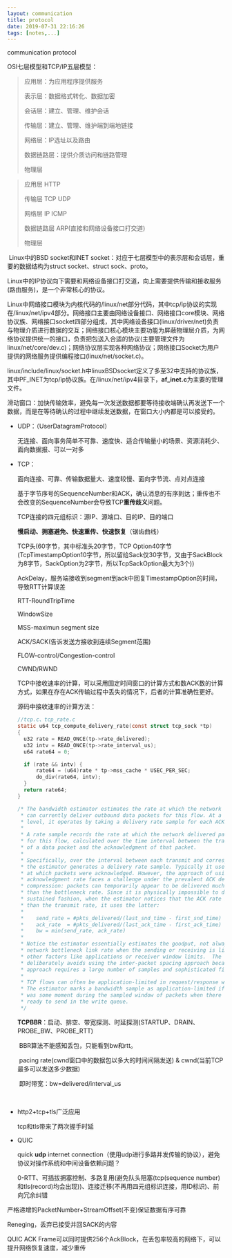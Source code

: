 ```yaml
---
layout: communication
title: protocol
date: 2019-07-31 22:16:26
tags: [notes,...]
---
```


communication protocol

<!--more-->

OSI七层模型和TCP/IP五层模型：

>应用层：为应用程序提供服务
>
>表示层：数据格式转化、数据加密
>
>会话层：建立、管理、维护会话
>
>传输层：建立、管理、维护端到端地链接
>
>网络层：IP选址以及路由
>
>数据链路层：提供介质访问和链路管理
>
>物理层

>应用层 HTTP
>
>传输层 TCP UDP
>
>网络层 IP ICMP
>
>数据链路层 ARP(直接和网络设备接口打交道)
>
>物理层

​    Linux中的BSD socket和INET socket：对应于七层模型中的表示层和会话层，重要的数据结构为struct socket、struct sock、proto。

​    Linux中的IP协议向下需要和网络设备接口打交道，向上需要提供传输和接收服务(路由服务)，是一个非常核心的协议。

​    Linux中网络接口模块为内核代码的/linux/net部分代码，其中tcp/ip协议的实现在/linux/net/ipv4部分。网络接口主要由网络设备接口、网络接口core模块、网络协议族、网络接口socket四部分组成，其中网络设备接口(linux/driver/net)负责与物理介质进行数据的交互；网络接口核心模块主要功能为屏蔽物理层介质，为网络协议提供统一的接口，负责把包送入合适的协议(主要管理文件为linux/net/core/dev.c)；网络协议层实现各种网络协议；网络接口Socket为用户提供的网络服务提供编程接口(linux/net/socket.c)。

​    linux/include/linux/socket.h中linuxBSDsocket定义了多至32中支持的协议族，其中PF_INET为tcp/ip协议族。在/linux/net/ipv4目录下，**af_inet.c**为主要的管理文件。


​	滑动窗口：加快传输效率，避免每一次发送数据都要等待接收端确认再发送下一个数据，而是在等待确认的过程中继续发送数据，在窗口大小内都是可以接受的。

- UDP：（UserDatagramProtocol）

  无连接、面向事务简单不可靠、速度快、适合传输量小的场景、资源消耗少、面向数据报、可以一对多

- TCP：

  面向连接、可靠、传输数据量大、速度较慢、面向字节流、点对点连接

  基于字节序号的SequenceNumber和ACK，确认消息的有序到达；重传也不会改变的SequenceNumber会导致TCP**重传歧义**问题。

  TCP连接的四元组标识：源IP、源端口、目的IP、目的端口

  **慢启动、拥塞避免、快速重传、快速恢复**（锯齿曲线）

  TCP头(60字节，其中标准头20字节，TCP Option40字节(TcpTimestampOption10字节，所以留给Sack仅30字节，又由于SackBlock为8字节，SackOption为2字节，所以TcpSackOption最大为3个))

  AckDelay，服务端接收到segment到ack中回复TimestampOption的时间，导致RTT计算误差

  RTT-RoundTripTime

  WindowSize

  MSS-maximun segment size

  ACK/SACK(告诉发送方接收到连续Segment范围)

  FLOW-control/Congestion-control

  CWND/RWND

  TCP中接收速率的计算，可以采用固定时间窗口的计算方式和数ACK数的计算方式，如果在存在ACK传输过程中丢失的情况下，后者的计算准确性更好。

  源码中接收速率的计算方法：

  ```c
  //tcp.c、tcp_rate.c
  static u64 tcp_compute_delivery_rate(const struct tcp_sock *tp)
  {
  	u32 rate = READ_ONCE(tp->rate_delivered);
  	u32 intv = READ_ONCE(tp->rate_interval_us);
  	u64 rate64 = 0;
  
  	if (rate && intv) {
  		rate64 = (u64)rate * tp->mss_cache * USEC_PER_SEC;
  		do_div(rate64, intv);
  	}
  	return rate64;
  }
  
  /* The bandwidth estimator estimates the rate at which the network
   * can currently deliver outbound data packets for this flow. At a high
   * level, it operates by taking a delivery rate sample for each ACK.
   *
   * A rate sample records the rate at which the network delivered packets
   * for this flow, calculated over the time interval between the transmission
   * of a data packet and the acknowledgment of that packet.
   *
   * Specifically, over the interval between each transmit and corresponding ACK,
   * the estimator generates a delivery rate sample. Typically it uses the rate
   * at which packets were acknowledged. However, the approach of using only the
   * acknowledgment rate faces a challenge under the prevalent ACK decimation or
   * compression: packets can temporarily appear to be delivered much quicker
   * than the bottleneck rate. Since it is physically impossible to do that in a
   * sustained fashion, when the estimator notices that the ACK rate is faster
   * than the transmit rate, it uses the latter:
   *
   *    send_rate = #pkts_delivered/(last_snd_time - first_snd_time)
   *    ack_rate  = #pkts_delivered/(last_ack_time - first_ack_time)
   *    bw = min(send_rate, ack_rate)
   *
   * Notice the estimator essentially estimates the goodput, not always the
   * network bottleneck link rate when the sending or receiving is limited by
   * other factors like applications or receiver window limits.  The estimator
   * deliberately avoids using the inter-packet spacing approach because that
   * approach requires a large number of samples and sophisticated filtering.
   *
   * TCP flows can often be application-limited in request/response workloads.
   * The estimator marks a bandwidth sample as application-limited if there
   * was some moment during the sampled window of packets when there was no data
   * ready to send in the write queue.
   */
  ```

  

  **TCPBBR**：启动、排空、带宽探测、时延探测(STARTUP、DRAIN、PROBE_BW、PROBE_RTT)

  ​	BBR算法不能感知丢包，只能看到bw和rtt。

  ​	pacing rate(cwnd窗口中的数据包以多大的时间间隔发送) & cwnd(当前TCP最多可以发送多少数据)

  ​	即时带宽：bw=delivered/interval_us

  ​	

- http2+tcp+tls广泛应用

  tcp和tls带来了两次握手时延

- QUIC

  quick **udp** internet connection（使用udp进行多路并发传输的协议），避免协议对操作系统和中间设备依赖问题？

  0-RTT、可插拔拥塞控制、多路复用(避免队头阻塞(tcp(sequence number)和tls(record)均会出现))、连接迁移(不再用四元组标识连接，用ID标识)、前向冗余纠错

严格递增的PacketNumber+StreamOffset(不变)保证数据有序可靠

Reneging，丢弃已接受并回SACK的内容

QUIC ACK Frame可以同时提供256个AckBlock，在丢包率较高的网络下，可以提升网络恢复速度，减少重传

